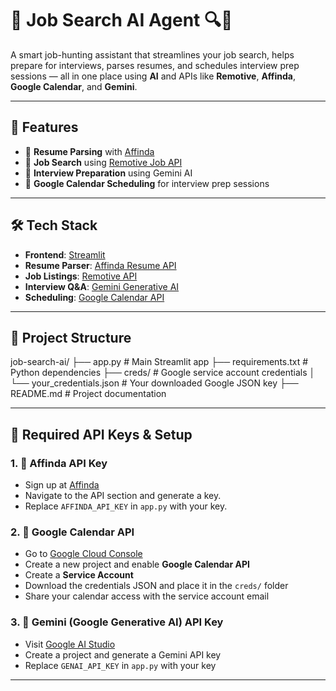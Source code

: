 # 💼 Job Search AI Agent 🔍🤖

A smart job-hunting assistant that streamlines your job search, helps prepare for interviews, parses resumes, and schedules interview prep sessions — all in one place using **AI** and APIs like **Remotive**, **Affinda**, **Google Calendar**, and **Gemini**.

---

## 🚀 Features

- 📄 **Resume Parsing** with [Affinda](https://www.affinda.com/)
- 🔎 **Job Search** using [Remotive Job API](https://remotive.com/api/remote-jobs)
- 🎤 **Interview Preparation** using Gemini AI
- 📆 **Google Calendar Scheduling** for interview prep sessions

---

## 🛠 Tech Stack

- **Frontend**: [Streamlit](https://streamlit.io/)
- **Resume Parser**: [Affinda Resume API](https://www.affinda.com/)
- **Job Listings**: [Remotive API](https://remotive.com/api/remote-jobs)
- **Interview Q&A**: [Gemini Generative AI](https://ai.google.dev/)
- **Scheduling**: [Google Calendar API](https://developers.google.com/calendar)

---

## 📁 Project Structure

job-search-ai/
├── app.py # Main Streamlit app
├── requirements.txt # Python dependencies
├── creds/ # Google service account credentials
│ └── your_credentials.json # Your downloaded Google JSON key
├── README.md # Project documentation


---

## 🔑 Required API Keys & Setup

### 1. 🔐 Affinda API Key

- Sign up at [Affinda](https://app.affinda.com/)
- Navigate to the API section and generate a key.
- Replace `AFFINDA_API_KEY` in `app.py` with your key.

### 2. 🔐 Google Calendar API

- Go to [Google Cloud Console](https://console.cloud.google.com/)
- Create a new project and enable **Google Calendar API**
- Create a **Service Account**
- Download the credentials JSON and place it in the `creds/` folder
- Share your calendar access with the service account email

### 3. 🔐 Gemini (Google Generative AI) API Key

- Visit [Google AI Studio](https://makersuite.google.com/app)
- Create a project and generate a Gemini API key
- Replace `GENAI_API_KEY` in `app.py` with your key

---


